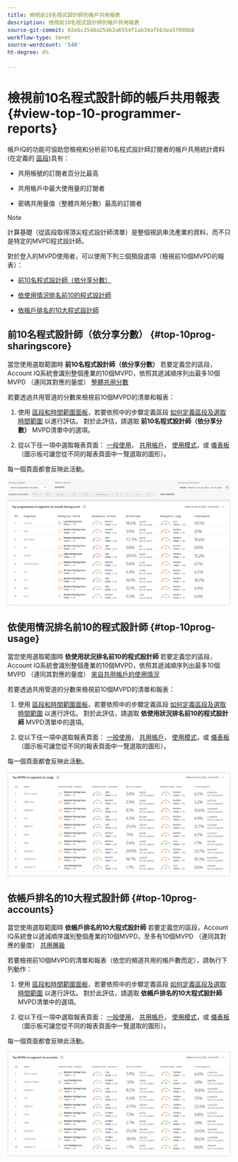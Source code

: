 ```yaml
---
title: 檢視前10名程式設計師的帳戶共用報表
description: 檢視前10名程式設計師的帳戶共用報表
source-git-commit: 02ebc3548a254b2a6554f1ab34afbb3ea5f09bb8
workflow-type: tm+mt
source-wordcount: '548'
ht-degree: 0%

---
```


# 檢視前10名程式設計師的帳戶共用報表 {#view-top-10-programmer-reports}

帳戶IQ的功能可協助您檢視和分析前10名程式設計師訂閱者的帳戶共用統計資料(在定義的 [區段](/help/AccountIQ/product-concepts.md#segmet-def))具有：

* 共用帳號的訂閱者百分比最高

* 共用帳戶中最大使用量的訂閱者

* 密碼共用量值（整體共用分數）最高的訂閱者

>[!NOTE]
>
>計算基礎（從區段取得頂尖程式設計師清單）是整個視訊串流產業的資料，而不只是特定的MVPD程式設計師。

<!--
>[!NOTE]
>
>Only the MVPDs that have a minimum of 50,000 active subscriber accounts are considered to obtain these reports.
-->

對於登入的MVPD使用者，可以使用下列三個預設選項（檢視前10個MVPD的報表）：

* [前10名程式設計師（依分享分數）](#top-10prog-sharingscore)

* [依使用情況排名前10的程式設計師](#top-10prog-usage)

* [依帳戶排名的10大程式設計師](#top-10prog-accounts)

## 前10名程式設計師（依分享分數） {#top-10prog-sharingscore}

當您使用選取範圍時 **前10名程式設計師（依分享分數）** 若要定義您的區段，Account IQ系統會識別整個產業的10個MVPD，依照其遞減順序列出最多10個MVPD （連同其對應的量度） [整體共用分數](/help/AccountIQ/product-concepts.md#overall-sharing-score)

若要透過共用管道的分數來檢視前10個MVPD的清單和報表：

1. 使用 [區段和時間範圍面板](/help/AccountIQ/segments-timeframe.md)，若要依照中的步驟定義區段 [如何定義區段及選取時間範圍](/help/AccountIQ/howto-select-segment-timeframe.md) 以進行評估。 對於此評估，請選取 **前10名程式設計師（依分享分數）** MVPD清單中的選項。

1. 從以下任一項中選取報表頁面： [一般使用](/help/AccountIQ/general-usage-reports.md)， [共用帳戶](/help/AccountIQ/shared-acc-reports.md)， [使用模式](/help/AccountIQ/usage-patterns.md)，或 [儀表板](/help/AccountIQ/dashboard.md) （圖示板可讓您從不同的報表頁面中一覽選取的圖形）。

每一個頁面都會反映此活動。

![](assets/top-ten-prog-overallscore.png)

## 依使用情況排名前10的程式設計師 {#top-10prog-usage}

當您使用選取範圍時 **依使用狀況排名前10的程式設計師** 若要定義您的區段，Account IQ系統會識別整個產業的10個MVPD，依照其遞減順序列出最多10個MVPD （連同其對應的量度） [來自共用帳戶的使用情況](/help/AccountIQ/product-concepts.md)

若要透過共用管道的分數來檢視前10個MVPD的清單和報表：

1. 使用 [區段和時間範圍面板](/help/AccountIQ/segments-timeframe.md)，若要依照中的步驟定義區段 [如何定義區段及選取時間範圍](/help/AccountIQ/howto-select-segment-timeframe.md) 以進行評估。 對於此評估，請選取 **依使用狀況排名前10的程式設計師** MVPD清單中的選項。

1. 從以下任一項中選取報表頁面： [一般使用](/help/AccountIQ/general-usage-reports.md)， [共用帳戶](/help/AccountIQ/shared-acc-reports.md)， [使用模式](/help/AccountIQ/usage-patterns.md)，或 [儀表板](/help/AccountIQ/dashboard.md) （圖示板可讓您從不同的報表頁面中一覽選取的圖形）。

每一個頁面都會反映此活動。

![](assets/top-ten-mvpds-usage.png)

## 依帳戶排名的10大程式設計師 {#top-10prog-accounts}

當您使用選取範圍時 **依帳戶排名的10大程式設計師** 若要定義您的區段，Account IQ系統會以遞減順序識別整個產業的10個MVPD，至多有10個MVPD （連同其對應的量度） [共用層級](/help/AccountIQ/product-concepts.md)

若要檢視前10個MVPD的清單和報表（依您的頻道共用的帳戶數而定），請執行下列動作：

1. 使用 [區段和時間範圍面板](/help/AccountIQ/segments-timeframe.md)，若要依照中的步驟定義區段 [如何定義區段及選取時間範圍](/help/AccountIQ/howto-select-segment-timeframe.md) 以進行評估。 對於此評估，請選取 **依帳戶排名的10大程式設計師** MVPD清單中的選項。

1. 從以下任一項中選取報表頁面： [一般使用](/help/AccountIQ/general-usage-reports.md)， [共用帳戶](/help/AccountIQ/shared-acc-reports.md)， [使用模式](/help/AccountIQ/usage-patterns.md)，或 [儀表板](/help/AccountIQ/dashboard.md) （圖示板可讓您從不同的報表頁面中一覽選取的圖形）。

每一個頁面都會反映此活動。

![](assets/top-ten-mvpds-accounts.png)
